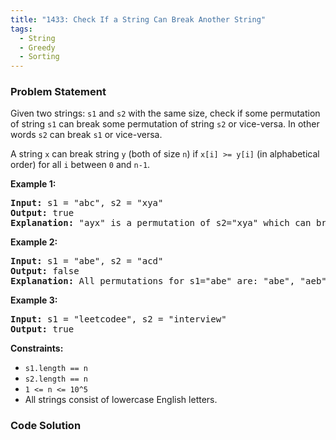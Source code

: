 ```yaml
---
title: "1433: Check If a String Can Break Another String"
tags:
  - String
  - Greedy
  - Sorting
---
```

### Problem Statement

<p>Given two strings: <code>s1</code> and <code>s2</code> with the same size, check if some permutation of string <code>s1</code> can break some permutation of string <code>s2</code> or vice-versa. In other words <code>s2</code> can break <code>s1</code> or vice-versa.</p>

<p>A string <code>x</code> can break string <code>y</code> (both of size <code>n</code>) if <code>x[i] &gt;= y[i]</code> (in alphabetical order) for all <code>i</code> between <code>0</code> and <code>n-1</code>.</p>


<p><strong class="example">Example 1:</strong></p>

<pre>
<strong>Input:</strong> s1 = &quot;abc&quot;, s2 = &quot;xya&quot;
<strong>Output:</strong> true
<strong>Explanation:</strong> &quot;ayx&quot; is a permutation of s2=&quot;xya&quot; which can break to string &quot;abc&quot; which is a permutation of s1=&quot;abc&quot;.
</pre>

<p><strong class="example">Example 2:</strong></p>

<pre>
<strong>Input:</strong> s1 = &quot;abe&quot;, s2 = &quot;acd&quot;
<strong>Output:</strong> false 
<strong>Explanation:</strong> All permutations for s1=&quot;abe&quot; are: &quot;abe&quot;, &quot;aeb&quot;, &quot;bae&quot;, &quot;bea&quot;, &quot;eab&quot; and &quot;eba&quot; and all permutation for s2=&quot;acd&quot; are: &quot;acd&quot;, &quot;adc&quot;, &quot;cad&quot;, &quot;cda&quot;, &quot;dac&quot; and &quot;dca&quot;. However, there is not any permutation from s1 which can break some permutation from s2 and vice-versa.
</pre>

<p><strong class="example">Example 3:</strong></p>

<pre>
<strong>Input:</strong> s1 = &quot;leetcodee&quot;, s2 = &quot;interview&quot;
<strong>Output:</strong> true
</pre>


<p><strong>Constraints:</strong></p>

<ul>
	<li><code>s1.length == n</code></li>
	<li><code>s2.length == n</code></li>
	<li><code>1 &lt;= n &lt;= 10^5</code></li>
	<li>All strings consist of lowercase English letters.</li>
</ul>


### Code Solution

```python

```
